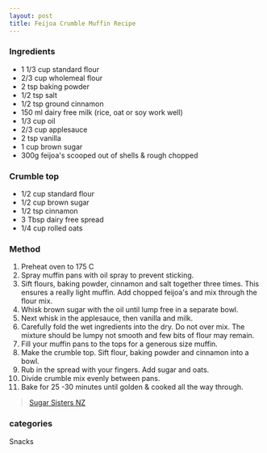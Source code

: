 ```yaml
---
layout: post
title: Feijoa Crumble Muffin Recipe
---
```


### Ingredients
- 1 1/3 cup standard flour
- 2/3 cup wholemeal flour
- 2 tsp baking powder
- 1/2 tsp salt
- 1/2 tsp ground cinnamon
- 150 ml dairy free milk (rice, oat or soy work well)
- 1/3 cup oil
- 2/3 cup applesauce
- 2 tsp vanilla
- 1 cup brown sugar
- 300g feijoa's scooped out of shells & rough chopped

### Crumble top
- 1/2 cup standard flour
- 1/2 cup brown sugar
- 1/2 tsp cinnamon
- 3 Tbsp dairy free spread
- 1/4 cup rolled oats

### Method
1. Preheat oven to 175 C
2. Spray muffin pans with oil spray to prevent sticking.
3. Sift flours, baking powder, cinnamon and salt together three times. This ensures a really light muffin. Add chopped feijoa's and mix through the flour mix.
4. Whisk brown sugar with the oil until lump free in a separate bowl.
5. Next whisk in the applesauce, then vanilla and milk.
6. Carefully fold the wet ingredients into the dry. Do not over mix. The mixture should be lumpy not smooth and few bits of flour may remain.
7. Fill your muffin pans to the tops for a generous size muffin.
8. Make the crumble top. Sift flour, baking powder and cinnamon into a bowl.
9. Rub in the spread with your fingers. Add sugar and oats.
10. Divide crumble mix evenly between pans.
11. Bake for 25 -30 minutes until golden & cooked all the way through.

> [Sugar Sisters NZ](https://www.sugarsistersnz.com/blog/feijoa-crumble-muffin-recipe-egg-dairy-free)

### categories
Snacks
